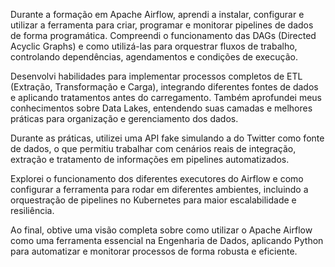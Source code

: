 Durante a formação em Apache Airflow, aprendi a instalar, configurar e utilizar a ferramenta para criar, programar e monitorar pipelines de dados de forma programática. Compreendi o funcionamento das DAGs (Directed Acyclic Graphs) e como utilizá-las para orquestrar fluxos de trabalho, controlando dependências, agendamentos e condições de execução.

Desenvolvi habilidades para implementar processos completos de ETL (Extração, Transformação e Carga), integrando diferentes fontes de dados e aplicando tratamentos antes do carregamento. Também aprofundei meus conhecimentos sobre Data Lakes, entendendo suas camadas e melhores práticas para organização e gerenciamento dos dados.

Durante as práticas, utilizei uma API fake simulando a do Twitter como fonte de dados, o que permitiu trabalhar com cenários reais de integração, extração e tratamento de informações em pipelines automatizados.

Explorei o funcionamento dos diferentes executores do Airflow e como configurar a ferramenta para rodar em diferentes ambientes, incluindo a orquestração de pipelines no Kubernetes para maior escalabilidade e resiliência.

Ao final, obtive uma visão completa sobre como utilizar o Apache Airflow como uma ferramenta essencial na Engenharia de Dados, aplicando Python para automatizar e monitorar processos de forma robusta e eficiente.
